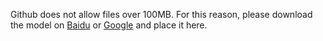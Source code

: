 Github does not allow files over 100MB. For this reason, please download the model on [Baidu](https://pan.baidu.com/s/17cpDHEwYVxWmOIPqUy5zCQ) or [Google](https://drive.google.com/open?id=11pZy4DhslDP9cEk2uN9wNhTmB1VZ7GIR) and place it here.
